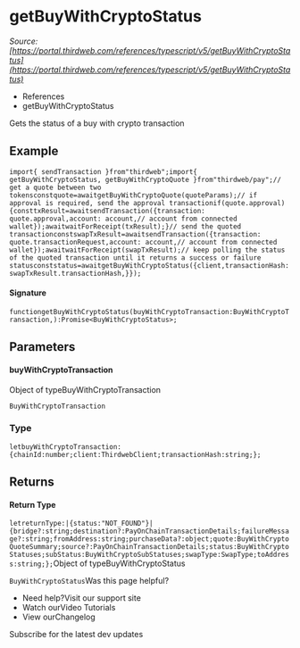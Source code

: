 # getBuyWithCryptoStatus

*Source: [https://portal.thirdweb.com/references/typescript/v5/getBuyWithCryptoStatus](https://portal.thirdweb.com/references/typescript/v5/getBuyWithCryptoStatus)*

* References
* getBuyWithCryptoStatus

Gets the status of a buy with crypto transaction

## Example

`import{ sendTransaction }from"thirdweb";import{ getBuyWithCryptoStatus, getBuyWithCryptoQuote }from"thirdweb/pay";// get a quote between two tokensconstquote=awaitgetBuyWithCryptoQuote(quoteParams);// if approval is required, send the approval transactionif(quote.approval) {consttxResult=awaitsendTransaction({transaction: quote.approval,account: account,// account from connected wallet});awaitwaitForReceipt(txResult);}// send the quoted transactionconstswapTxResult=awaitsendTransaction({transaction: quote.transactionRequest,account: account,// account from connected wallet});awaitwaitForReceipt(swapTxResult);// keep polling the status of the quoted transaction until it returns a success or failure statusconststatus=awaitgetBuyWithCryptoStatus({client,transactionHash: swapTxResult.transactionHash,}});`
#### Signature

`functiongetBuyWithCryptoStatus(buyWithCryptoTransaction:BuyWithCryptoTransaction,):Promise<BuyWithCryptoStatus>;`
## Parameters

#### buyWithCryptoTransaction

Object of typeBuyWithCryptoTransaction

`BuyWithCryptoTransaction`
### Type

`letbuyWithCryptoTransaction:{chainId:number;client:ThirdwebClient;transactionHash:string;};`
## Returns

#### Return Type

`letreturnType:|{status:"NOT_FOUND"}|{bridge?:string;destination?:PayOnChainTransactionDetails;failureMessage?:string;fromAddress:string;purchaseData?:object;quote:BuyWithCryptoQuoteSummary;source?:PayOnChainTransactionDetails;status:BuyWithCryptoStatuses;subStatus:BuyWithCryptoSubStatuses;swapType:SwapType;toAddress:string;};`Object of typeBuyWithCryptoStatus

`BuyWithCryptoStatus`Was this page helpful?

* Need help?Visit our support site
* Watch ourVideo Tutorials
* View ourChangelog

Subscribe for the latest dev updates

